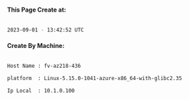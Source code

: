 
   
#### This Page Create at:

```bash

2023-09-01 - 13:42:52 UTC

```

#### Create By Machine:

```bash

Host Name : fv-az218-436

platform  : Linux-5.15.0-1041-azure-x86_64-with-glibc2.35

Ip Local  : 10.1.0.100

```


